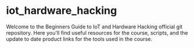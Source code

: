 # iot_hardware_hacking
Welcome to the Beginners Guide to IoT and Hardware Hacking official git repository. Here you'll find useful resources for the course, scripts, and the update to date product links for the tools used in the course. 
